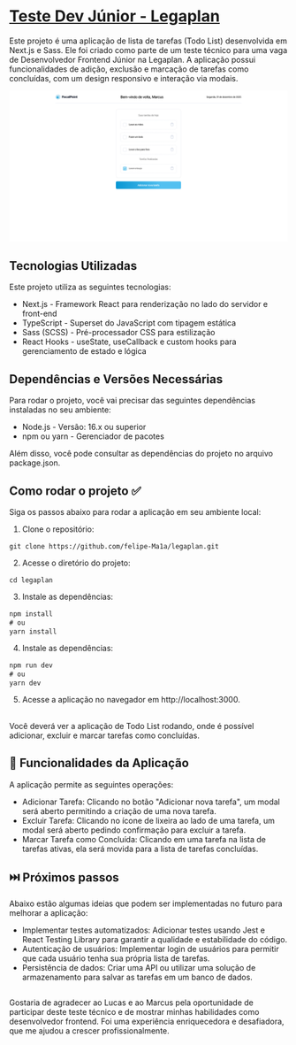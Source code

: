 # <a href="https://legaplan-two.vercel.app/" target="_blank">Teste Dev Júnior - Legaplan</a>

Este projeto é uma aplicação de lista de tarefas (Todo List) desenvolvida em Next.js e Sass. Ele foi criado como parte de um teste técnico para uma vaga de Desenvolvedor Frontend Júnior na Legaplan. A aplicação possui funcionalidades de adição, exclusão e marcação de tarefas como concluídas, com um design responsivo e interação via modais.

<a href="https://legaplan-two.vercel.app/" target="_blank">
    <img src="public/images/home.png">
</a>

## Tecnologias Utilizadas

Este projeto utiliza as seguintes tecnologias:

- Next.js - Framework React para renderização no lado do servidor e front-end
- TypeScript - Superset do JavaScript com tipagem estática
- Sass (SCSS) - Pré-processador CSS para estilização
- React Hooks - useState, useCallback e custom hooks para gerenciamento de estado e lógica

## Dependências e Versões Necessárias

Para rodar o projeto, você vai precisar das seguintes dependências instaladas no seu ambiente:

- Node.js - Versão: 16.x ou superior
- npm ou yarn - Gerenciador de pacotes

Além disso, você pode consultar as dependências do projeto no arquivo package.json.

## Como rodar o projeto ✅

Siga os passos abaixo para rodar a aplicação em seu ambiente local:

1. Clone o repositório:

```
git clone https://github.com/felipe-Ma1a/legaplan.git
```

2. Acesse o diretório do projeto:

```
cd legaplan
```

3. Instale as dependências:

```
npm install
# ou
yarn install
```

4. Instale as dependências:

```
npm run dev
# ou
yarn dev
```

5. Acesse a aplicação no navegador em http://localhost:3000.
   </br></br>

Você deverá ver a aplicação de Todo List rodando, onde é possível adicionar, excluir e marcar tarefas como concluídas.

## 📌 Funcionalidades da Aplicação

A aplicação permite as seguintes operações:

- Adicionar Tarefa: Clicando no botão "Adicionar nova tarefa", um modal será aberto permitindo a criação de uma nova tarefa.
- Excluir Tarefa: Clicando no ícone de lixeira ao lado de uma tarefa, um modal será aberto pedindo confirmação para excluir a tarefa.
- Marcar Tarefa como Concluída: Clicando em uma tarefa na lista de tarefas ativas, ela será movida para a lista de tarefas concluídas.

## ⏭️ Próximos passos

Abaixo estão algumas ideias que podem ser implementadas no futuro para melhorar a aplicação:

- Implementar testes automatizados: Adicionar testes usando Jest e React Testing Library para garantir a qualidade e estabilidade do código.
- Autenticação de usuários: Implementar login de usuários para permitir que cada usuário tenha sua própria lista de tarefas.
- Persistência de dados: Criar uma API ou utilizar uma solução de armazenamento para salvar as tarefas em um banco de dados.

##

Gostaria de agradecer ao Lucas e ao Marcus pela oportunidade de participar deste teste técnico e de mostrar minhas habilidades como desenvolvedor frontend. Foi uma experiência enriquecedora e desafiadora, que me ajudou a crescer profissionalmente.
